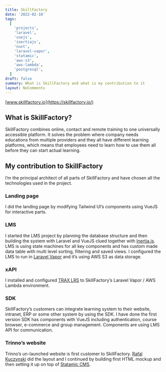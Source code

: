 ```yaml
---
title: SkillFactory
date: '2022-02-10'
tags:
  [
    'projects',
    'laravel',
    'vuejs',
    'inertiajs',
    'nuxt',
    'laravel-vapor',
    'statamic',
    'aws-s3',
    'aws-lambda',
    'postgresql',
  ]
draft: false
summary: What is SkillFactory and what is my contribution to it
layout: NoComments
---
```


[www.skillfactory.io](https://skillfactory.io/)

## What is SkillFactory?

SkillFactory combines online, contact and remote training to one universally accessible platform. It solves the problem where company needs educations from multiple providers and they all have different learning platforms, which means that employees need to learn how to use them all before they can start actual learning.

## My contribution to SkillFactory

I’m the principal architect of all parts of SkillFactory and have chosen all the technologies used in the project.

### Landing page

I did the landing page by modifying Tailwind UI’s components using VueJS for interactive parts.

### LMS

I started the LMS project by planning the database structure and then building the system with Laravel and VueJS clued together with [Inertia.js](https://inertiajs.com/). LMS is using state machines for all key components and has custom made data table with multi level sorting, filtering and saved views. I configured the LMS to run in [Laravel Vapor](https://vapor.laravel.com/) and it’s using AWS S3 as data storage.

### xAPI

I installed and configured [TRAX LRS](https://traxlrs.com/) to SkillFactory’s Laravel Vapor / AWS Lambda environment.

### SDK

SkillFactory’s customers can integrate learning system to their website, intranet, ERP or some other system by using the SDK. I have done the first version SDK has components with VueJS including authentication, course browser, e-commerce and group management. Components are using LMS API for communication.

### Trinno’s website

Trinno’s un-launched website is first customer to SkillFactory. [Rafal Kuczynski](https://www.toptal.com/designers/resume/rafal-kuczynski) did the layout and I continued by building first HTML mockup and then setting it up on top of [Statamic CMS](https://statamic.com/).
